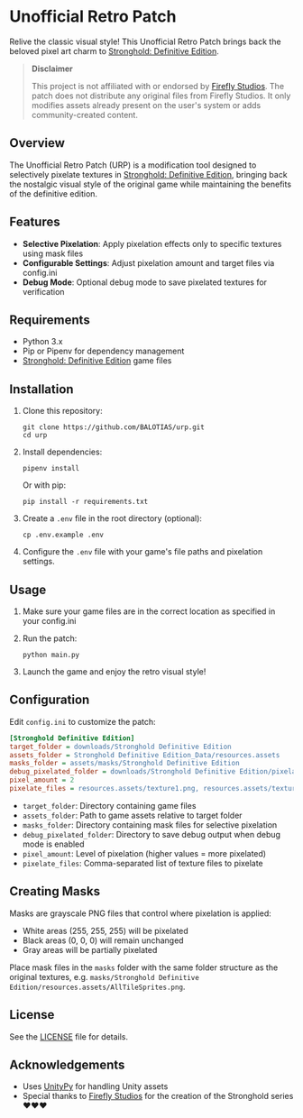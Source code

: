 # Unofficial Retro Patch

Relive the classic visual style! This Unofficial Retro Patch brings back the beloved pixel art charm to [Stronghold: Definitive Edition](https://playstronghold.com/).

> **Disclaimer**
> 
> This project is not affiliated with or endorsed by [Firefly Studios](https://fireflyworlds.com/).
> The patch does not distribute any original files from Firefly Studios. It only modifies assets already present on the user's system or adds community-created content.

## Overview

The Unofficial Retro Patch (URP) is a modification tool designed to selectively pixelate textures in [Stronghold: Definitive Edition](https://playstronghold.com/), bringing back the nostalgic visual style of the original game while maintaining the benefits of the definitive edition.

## Features

- **Selective Pixelation**: Apply pixelation effects only to specific textures using mask files
- **Configurable Settings**: Adjust pixelation amount and target files via config.ini
- **Debug Mode**: Optional debug mode to save pixelated textures for verification

## Requirements

- Python 3.x
- Pip or Pipenv for dependency management
- [Stronghold: Definitive Edition](https://playstronghold.com/) game files

## Installation

1. Clone this repository:
    ```
    git clone https://github.com/BALOTIAS/urp.git
    cd urp
    ```
   
2. Install dependencies:
    ```
    pipenv install
    ```
    Or with pip:
    ```
    pip install -r requirements.txt
    ```

3. Create a `.env` file in the root directory (optional):
    ```
    cp .env.example .env
    ```

4. Configure the `.env` file with your game's file paths and pixelation settings.

## Usage

1. Make sure your game files are in the correct location as specified in your config.ini
2. Run the patch:
    ```
    python main.py
    ```

3. Launch the game and enjoy the retro visual style!

## Configuration

Edit `config.ini` to customize the patch:

```ini
[Stronghold Definitive Edition]
target_folder = downloads/Stronghold Definitive Edition
assets_folder = Stronghold Definitive Edition_Data/resources.assets
masks_folder = assets/masks/Stronghold Definitive Edition
debug_pixelated_folder = downloads/Stronghold Definitive Edition/pixelated
pixel_amount = 2
pixelate_files = resources.assets/texture1.png, resources.assets/texture2.png
```

- `target_folder`: Directory containing game files
- `assets_folder`: Path to game assets relative to target folder
- `masks_folder`: Directory containing mask files for selective pixelation
- `debug_pixelated_folder`: Directory to save debug output when debug mode is enabled
- `pixel_amount`: Level of pixelation (higher values = more pixelated)
- `pixelate_files`: Comma-separated list of texture files to pixelate

## Creating Masks

Masks are grayscale PNG files that control where pixelation is applied:
- White areas (255, 255, 255) will be pixelated
- Black areas (0, 0, 0) will remain unchanged
- Gray areas will be partially pixelated

Place mask files in the `masks` folder with the same folder structure as the original textures, e.g. `masks/Stronghold Definitive Edition/resources.assets/AllTileSprites.png`.

## License

See the [LICENSE](LICENSE) file for details.

## Acknowledgements

- Uses [UnityPy](https://github.com/K0lb3/UnityPy) for handling Unity assets
- Special thanks to [Firefly Studios](https://fireflyworlds.com/) for the creation of the Stronghold series ❤️❤️❤️
